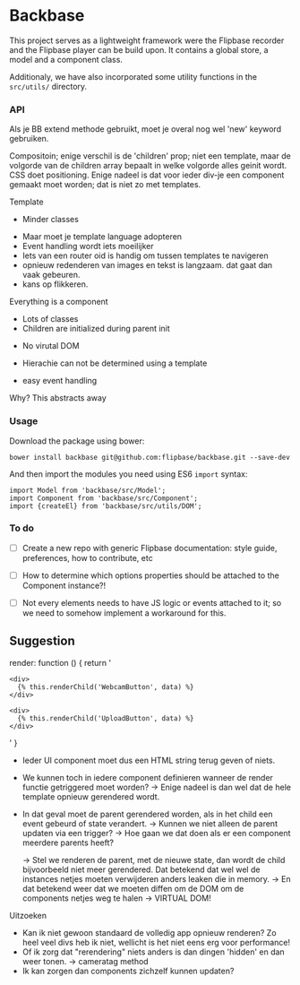 # Backbase

This project serves as a lightweight framework were the Flipbase recorder and
the Flipbase player can be build upon. It contains a global store, a model 
and a component class. 

Additionaly, we have also incorporated some utility functions in the ```src/utils/```
directory. 

### API

Als je BB extend methode gebruikt, moet je overal nog wel 'new' keyword gebruiken.

Compositoin; enige verschil is de 'children' prop; niet een template, maar de volgorde
van de children array bepaalt in welke volgorde alles geinit wordt. CSS doet positioning.
Enige nadeel is dat voor ieder div-je een component gemaakt moet worden; dat is niet
zo met templates. 

Template
+ Minder classes
- Maar moet je template language adopteren
- Event handling wordt iets moeilijker
- Iets van een router oid is handig om tussen templates te navigeren
- opnieuw redenderen van images en tekst is langzaam. dat gaat dan vaak gebeuren. 
- kans op flikkeren.

Everything is a component
- Lots of classes
- Children are initialized during parent init
+ No virutal DOM
- Hierachie can not be determined using a template
+ easy event handling

Why? This abstracts away 



### Usage

Download the package using bower:

    bower install backbase git@github.com:flipbase/backbase.git --save-dev

And then import the modules you need using ES6 ```import``` syntax:

    import Model from 'backbase/src/Model';
    import Component from 'backbase/src/Component';
    import {createEl} from 'backbase/src/utils/DOM';


### To do

- [ ] Create a new repo with generic Flipbase documentation: style guide,
      preferences, how to contribute, etc
- [ ] How to determine which options properties should be attached to the 
      Component instance?!
- [ ] Not every elements needs to have JS logic or events attached to it; so we 
      need to somehow implement a workaround for this.



## Suggestion

render: function () {
  return '<div>

    <div>
      {% this.renderChild('WebcamButton', data) %}
    </div>

    <div>
      {% this.renderChild('UploadButton', data) %}
    </div>

  </div>'
}


- Ieder UI component moet dus een HTML string terug geven of niets.
- We kunnen toch in iedere component definieren wanneer de render functie getriggered moet worden?
    -> Enige nadeel is dan wel dat de hele template opnieuw gerendered wordt. 


- In dat geval moet de parent gerendered worden, als in het child een event gebeurd of state verandert.
  -> Kunnen we niet alleen de parent updaten via een trigger? 
    -> Hoe gaan we dat doen als er een component meerdere parents heeft?

  -> Stel we renderen de parent, met de nieuwe state, dan wordt de child bijvoorbeeld niet meer gerendered.
     Dat betekend dat wel wel de instances netjes moeten verwijderen anders leaken die in memory. 
     -> En dat betekend weer dat we moeten diffen om de DOM om de components netjes weg te halen -> VIRTUAL DOM!

Uitzoeken
- Kan ik niet gewoon standaard de volledig app opnieuw renderen? Zo heel veel divs heb ik niet, wellicht is het niet eens erg voor performance!
- Of ik zorg dat "rerendering" niets anders is dan dingen 'hidden' en dan weer tonen. -> cameratag method
- Ik kan zorgen dan components zichzelf kunnen updaten?



